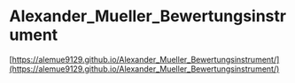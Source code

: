 # Alexander_Mueller_Bewertungsinstrument
[https://alemue9129.github.io/Alexander_Mueller_Bewertungsinstrument/](https://alemue9129.github.io/Alexander_Mueller_Bewertungsinstrument/)
